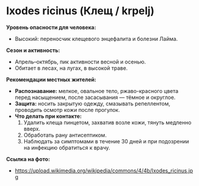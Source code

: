 # Ixodes ricinus (Клещ / krpelj)

**Уровень опасности для человека:**
- Высокий: переносчик клещевого энцефалита и болезни Лайма.

**Сезон и активность:**
- Апрель–октябрь, пик активности весной и осенью.
- Обитает в лесах, на лугах, в высокой траве.

**Рекомендации местных жителей:**
- **Распознавание:** мелкое, овальное тело, ржаво-красного цвета перед насыщением, после засасывания — тёмное и округлое.
- **Защита:** носить закрытую одежду, смазывать репеллентом, проводить осмотр кожи после прогулок.
- **Что делать при контакте:**
  1. Удалить клеща пинцетом, захватив возле кожи, тянуть медленно вверх.
  2. Обработать рану антисептиком.
  3. Наблюдать за симптомами в течение 30 дней и при подозрении на инфекцию обратиться к врачу.

**Ссылка на фото:**
- https://upload.wikimedia.org/wikipedia/commons/4/4b/Ixodes_ricinus.jpg


